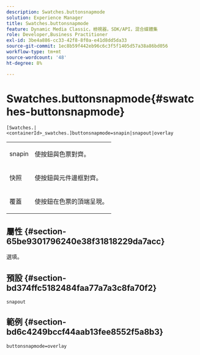 ```yaml
---
description: Swatches.buttonsnapmode
solution: Experience Manager
title: Swatches.buttonsnapmode
feature: Dynamic Media Classic，檢視器，SDK/API，混合媒體集
role: Developer,Business Practitioner
exl-id: 3be4a886-cc33-42f8-8f0a-e41d8dd5da33
source-git-commit: 1ec8b59f442eb96c6c3f5f1405d57a38a86bd056
workflow-type: tm+mt
source-wordcount: '48'
ht-degree: 8%

---
```


# Swatches.buttonsnapmode{#swatches-buttonsnapmode}

`[Swatches.|<containerId>_swatches.]buttonsnapmode=snapin|snapout|overlay`

<table id="table_4322E3ECE9354016B891F5E7A35D6A2A"> 
 <tbody> 
  <tr> 
   <td> <p> <span class="codeph"> <span class="varname"> snapin</span> </span> </p> </td> 
   <td> <p>使按鈕與色票對齊。 </p> </td> 
  </tr> 
  <tr> 
   <td> <p> <span class="codeph"> <span class="varname"> 快照</span> </span> </p> </td> 
   <td> <p>使按鈕與元件邊框對齊。 </p> </td> 
  </tr> 
  <tr> 
   <td> <p> <span class="codeph"> <span class="varname"> 覆蓋</span> </span> </p> </td> 
   <td> <p>使按鈕在色票的頂端呈現。 </p> </td> 
  </tr> 
 </tbody> 
</table>

## 屬性 {#section-65be9301796240e38f31818229da7acc}

選填。

## 預設 {#section-bd374ffc5182484faa77a7a3c8fa70f2}

`snapout`

## 範例 {#section-bd6c4249bccf44aab13fee8552f5a8b3}

`buttonsnapmode=overlay`
